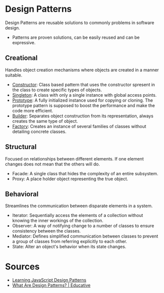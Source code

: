 # Design Patterns

Design Patterns are reusable solutions to commonly problems in software design.

- Patterns are proven solutions, can be easily reused and can be expressive.

## Creational

Handles object creation mechanisms where objects are created in a manner suitable.

- [Constructor](creational/constructor/main.js): Class based pattern that uses the constructor spresent in the class to create specific types of objects.
- [Singleton](creational/singleton/main.js): A class with only a single instance with global access points.
- [Prototype](creational/prototype/main.js): A fully initialized instance used for copying or cloning. The prototype pattern is supposed to boost the performance and make the code more efficient.
- [Builder](creational/builder/main.js): Separates object construction from its representation, always creates the same type of object.
- [Factory](creational/factory/main.js): Creates an instance of several families of classes without detailing concrete classes.

## Structural

Focused on relationships between different elements. If one element changes does not mean that the others will do.

- Facade: A single class that hides the complexity of an entire subsystem.
- Proxy: A place holder object representing the true object.

## Behavioral

Streamlines the communication between disparate elements in a system.

- Iterator: Sequentially access the elements of a collection without knowing the inner workings of the collection.
- Observer: A way of notifying change to a number of classes to ensure consistency between the classes.
- Mediator: Defines simplified communication between classes to prevent a group of classes from referring explicitly to each other.
- State: Alter an object's behavior when its state changes.

# Sources

- [Learning JavaScript Design Patterns](https://www.patterns.dev/posts/classic-design-patterns/)
- [What Are Design Patterns? | Educative](https://www.educative.io/collection/page/5429798910296064/5725579815944192/5546411429986304)

